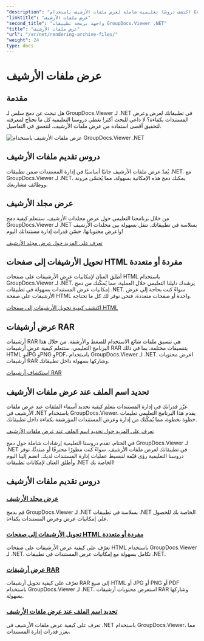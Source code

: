 ```yaml
---
"description": "اكتشف دروسًا تعليمية شاملة لعرض ملفات الأرشيف باستخدام GroupDocs.Viewer لـ .NET. تكامل بسلاسة وكفاءة مع تطبيقات .NET الخاصة بك."
"linktitle": "عرض ملفات الأرشيف"
"second_title": "واجهة برمجة تطبيقات GroupDocs.Viewer .NET"
"title": "عرض ملفات الأرشيف"
"url": "/ar/net/rendering-archive-files/"
"weight": 24
type: docs
---
```

# عرض ملفات الأرشيف

## مقدمة

هل تبحث عن دمج سلس لـ GroupDocs.Viewer لـ .NET في تطبيقاتك لعرض وعرض المستندات بكفاءة؟ لا داعي للبحث أكثر! تغطي دروسنا التعليمية كل ما تحتاج لمعرفته لتحقيق أقصى استفادة من عرض ملفات الأرشيف. لنتعمق في التفاصيل.

![عرض ملفات الأرشيف باستخدام GroupDocs.Viewer .NET](/viewer/rendering-archive-files/image.png)

## دروس تقديم ملفات الأرشيف

يُعدّ عرض ملفات الأرشيف جانبًا أساسيًا في إدارة المستندات ضمن تطبيقات .NET. مع GroupDocs.Viewer لـ .NET، يمكنك دمج هذه الإمكانية بسهولة، مما يُحسّن مرونة ووظائف مشاريعك.

## عرض مجلد الأرشيف

من خلال برنامجنا التعليمي حول عرض مجلدات الأرشيف، ستتعلم كيفية دمج GroupDocs.Viewer لـ .NET بسلاسة في تطبيقاتك. تنقل بسهولة بين مجلدات الأرشيف واعرض محتوياتها. حسّن قدرات إدارة مستنداتك اليوم!

[تعرف على المزيد حول عرض مجلد الأرشيف](./render-archive-folder/)

## تحويل الأرشيفات إلى صفحات HTML مفردة أو متعددة

أطلق العنان لإمكانيات عرض الأرشيفات على صفحات HTML باستخدام GroupDocs.Viewer لـ .NET. يرشدك دليلنا التعليمي خلال العملية، مما يُمكّنك من دمج إمكانيات عرض المستندات بسهولة في تطبيقات .NET. سواءً كنت بحاجة إلى عرض الأرشيفات على صفحة HTML واحدة أو صفحات متعددة، فنحن نوفر لك كل ما تحتاجه.

[اكتشف كيفية تحويل الأرشيفات إلى صفحات HTML](./render-archives-html/)

## عرض أرشيفات RAR

أرشيفات RAR هي تنسيق ملفات شائع الاستخدام للضغط والأرشفة. من خلال هذا البرنامج التعليمي، ستتعلم كيفية عرض أرشيفات RAR بتنسيقات مختلفة، بما في ذلك HTML وJPG وPNG وPDF، باستخدام GroupDocs.Viewer لـ .NET. اعرض محتويات أرشيفات RAR وشاركها بسهولة داخل تطبيقاتك.

[استكشاف أرشيفات RAR](./render-rar/)

## تحديد اسم الملف عند عرض ملفات الأرشيف

عزّز قدراتك في إدارة المستندات بتعلم كيفية تحديد أسماء الملفات عند عرض ملفات الأرشيف في .NET باستخدام GroupDocs.Viewer. يقدم هذا البرنامج التعليمي تعليمات خطوة بخطوة، مما يُمكّنك من إدارة وعرض المستندات المؤرشفة بكفاءة داخل تطبيقاتك.

[تعرف على المزيد حول تحديد اسم الملف عند عرض ملفات الأرشيف](./specify-filename-render-archive/)

في الختام، تقدم دروسنا التعليمية إرشادات شاملة حول دمج GroupDocs.Viewer لـ .NET في تطبيقاتك لعرض ملفات الأرشيف. سواءً كنت مطورًا محترفًا أو مبتدئًا، توفر دروسنا التعليمية رؤى قيّمة لتبسيط عمليات إدارة المستندات لديك. انضم إلينا اليوم وأطلق العنان لإمكانات تطبيقات .NET الخاصة بك!
## دروس تقديم ملفات الأرشيف
### [عرض مجلد الأرشيف](./render-archive-folder/)
قم بدمج GroupDocs.Viewer لـ .NET بسلاسة في تطبيقات .NET الخاصة بك للحصول على إمكانيات عرض وعرض المستندات بكفاءة.
### [تحويل الأرشيفات إلى صفحات HTML مفردة أو متعددة](./render-archives-html/)
تعرّف على كيفية عرض الأرشيفات على صفحات HTML باستخدام GroupDocs.Viewer لـ .NET. تكامل بسهولة مع إمكانيات عرض المستندات في تطبيقات .NET.
### [عرض أرشيفات RAR](./render-rar/)
تعرّف على كيفية تحويل أرشيفات RAR إلى صيغ HTML أو JPG أو PNG أو PDF باستخدام GroupDocs.Viewer لـ .NET. استعرض محتويات أرشيفات RAR وشاركها بسهولة.
### [تحديد اسم الملف عند عرض ملفات الأرشيف](./specify-filename-render-archive/)
تعرف على كيفية عرض ملفات الأرشيف في .NET باستخدام GroupDocs.Viewer، مما يعزز قدرات إدارة المستندات.